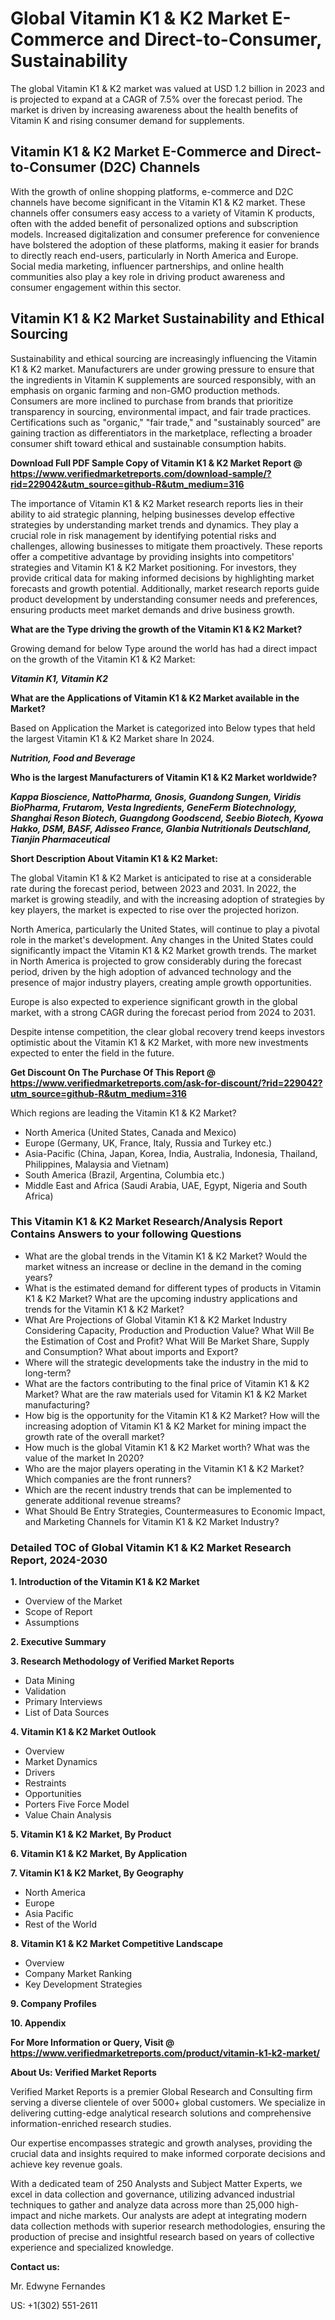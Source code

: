<h1>Global Vitamin K1 & K2 Market E-Commerce and Direct-to-Consumer, Sustainability</h1><p class=""><p>The global Vitamin K1 & K2 market was valued at USD 1.2 billion in 2023 and is projected to expand at a CAGR of 7.5% over the forecast period. The market is driven by increasing awareness about the health benefits of Vitamin K and rising consumer demand for supplements.</p><h2>Vitamin K1 & K2 Market E-Commerce and Direct-to-Consumer (D2C) Channels</h2><p>With the growth of online shopping platforms, e-commerce and D2C channels have become significant in the Vitamin K1 & K2 market. These channels offer consumers easy access to a variety of Vitamin K products, often with the added benefit of personalized options and subscription models. Increased digitalization and consumer preference for convenience have bolstered the adoption of these platforms, making it easier for brands to directly reach end-users, particularly in North America and Europe. Social media marketing, influencer partnerships, and online health communities also play a key role in driving product awareness and consumer engagement within this sector.</p><h2>Vitamin K1 & K2 Market Sustainability and Ethical Sourcing</h2><p>Sustainability and ethical sourcing are increasingly influencing the Vitamin K1 & K2 market. Manufacturers are under growing pressure to ensure that the ingredients in Vitamin K supplements are sourced responsibly, with an emphasis on organic farming and non-GMO production methods. Consumers are more inclined to purchase from brands that prioritize transparency in sourcing, environmental impact, and fair trade practices. Certifications such as "organic," "fair trade," and "sustainably sourced" are gaining traction as differentiators in the marketplace, reflecting a broader consumer shift toward ethical and sustainable consumption habits.</p></p><p class=""><strong>Download Full PDF Sample Copy of Vitamin K1 & K2 Market Report @ <a href="https://www.verifiedmarketreports.com/download-sample/?rid=229042&utm_source=github-R&utm_medium=316" target="_blank">https://www.verifiedmarketreports.com/download-sample/?rid=229042&utm_source=github-R&utm_medium=316</a></strong></p><p>The importance of&nbsp;Vitamin K1 & K2 Market research reports lies in their ability to aid strategic planning, helping businesses develop effective strategies by understanding market trends and dynamics. They play a crucial role in risk management by identifying potential risks and challenges, allowing businesses to mitigate them proactively. These reports offer a competitive advantage by providing insights into competitors' strategies and Vitamin K1 & K2 Market positioning. For investors, they provide critical data for making informed decisions by highlighting market forecasts and growth potential. Additionally, market research reports guide product development by understanding consumer needs and preferences, ensuring products meet market demands and drive business growth.</p><p><strong>What are the&nbsp;Type driving the growth of the Vitamin K1 & K2 Market?</strong></p><p id="" class="">Growing demand for below Type around the world has had a direct impact on the growth of the Vitamin K1 & K2 Market:</p><p class=""><em><strong>Vitamin K1, Vitamin K2</strong></em></p><p class=""><strong>What are the&nbsp;Applications&nbsp;of Vitamin K1 & K2 Market available in the Market?</strong></p><p id="" class="">Based on Application the Market is categorized into Below types that held the largest Vitamin K1 & K2 Market share In 2024.</p><p class=""><em><strong>Nutrition, Food and Beverage</strong></em></p><p class=""><strong>Who is the largest Manufacturers of Vitamin K1 & K2 Market worldwide?</strong></p><p><em><strong>Kappa Bioscience, NattoPharma, Gnosis, Guandong Sungen, Viridis BioPharma, Frutarom, Vesta Ingredients, GeneFerm Biotechnology, Shanghai Reson Biotech, Guangdong Goodscend, Seebio Biotech, Kyowa Hakko, DSM, BASF, Adisseo France, Glanbia Nutritionals Deutschland, Tianjin Pharmaceutical</strong></em></p><p id="" class=""><strong>Short Description About Vitamin K1 & K2 Market:</strong></p><p>The global Vitamin K1 & K2 Market is anticipated to rise at a considerable rate during the forecast period, between 2023 and 2031. In 2022, the market is growing steadily, and with the increasing adoption of strategies by key players, the market is expected to rise over the projected horizon.</p><p>North America, particularly the United States, will continue to play a pivotal role in the market's development. Any changes in the United States could significantly impact the Vitamin K1 & K2 Market growth trends. The market in North America is projected to grow considerably during the forecast period, driven by the high adoption of advanced technology and the presence of major industry players, creating ample growth opportunities.</p><p>Europe is also expected to experience significant growth in the global market, with a strong CAGR during the forecast period from 2024 to 2031.</p><p>Despite intense competition, the clear global recovery trend keeps investors optimistic about the Vitamin K1 & K2 Market, with more new investments expected to enter the field in the future.</p><p id="" class=""><strong>Get Discount On The Purchase Of This Report @ <a href="https://www.verifiedmarketreports.com/ask-for-discount/?rid=229042?utm_source=github-R&utm_medium=316" target="_blank">https://www.verifiedmarketreports.com/ask-for-discount/?rid=229042?utm_source=github-R&utm_medium=316</a></strong></p><p class="">Which regions are leading the Vitamin K1 & K2 Market?</p><ul><li>North America (United States, Canada and Mexico)</li><li>Europe (Germany, UK, France, Italy, Russia and Turkey etc.)</li><li>Asia-Pacific (China, Japan, Korea, India, Australia, Indonesia, Thailand, Philippines, Malaysia and Vietnam)</li><li>South America (Brazil, Argentina, Columbia etc.)</li><li>Middle East and Africa (Saudi Arabia, UAE, Egypt, Nigeria and South Africa)</li></ul><h3 id="" class="">This Vitamin K1 & K2 Market Research/Analysis Report Contains Answers to your following Questions</h3><ul><li>What are the global trends in the Vitamin K1 & K2 Market? Would the market witness an increase or decline in the demand in the coming years?</li><li>What is the estimated demand for different types of products in Vitamin K1 & K2 Market? What are the upcoming industry applications and trends for the Vitamin K1 & K2 Market?</li><li>What Are Projections of Global Vitamin K1 & K2 Market Industry Considering Capacity, Production and Production Value? What Will Be the Estimation of Cost and Profit? What Will Be Market Share, Supply and Consumption? What about imports and Export?</li><li>Where will the strategic developments take the industry in the mid to long-term?</li><li>What are the factors contributing to the final price of Vitamin K1 & K2 Market? What are the raw materials used for Vitamin K1 & K2 Market manufacturing?</li><li>How big is the opportunity for the Vitamin K1 & K2 Market? How will the increasing adoption of Vitamin K1 & K2 Market for mining impact the growth rate of the overall market?</li><li>How much is the global Vitamin K1 & K2 Market worth? What was the value of the market In 2020?</li><li>Who are the major players operating in the Vitamin K1 & K2 Market? Which companies are the front runners?</li><li>Which are the recent industry trends that can be implemented to generate additional revenue streams?</li><li>What Should Be Entry Strategies, Countermeasures to Economic Impact, and Marketing Channels for Vitamin K1 & K2 Market Industry?</li></ul><h3 id="" class="">Detailed TOC of Global Vitamin K1 & K2 Market Research Report, 2024-2030</h3><p id="" class=""><strong>1. Introduction of the Vitamin K1 & K2 Market</strong></p><ul><li>Overview of the Market</li><li>Scope of Report</li><li>Assumptions</li></ul><p id="" class=""><strong>2. Executive Summary</strong></p><p id="" class=""><strong>3. Research Methodology of Verified Market Reports</strong></p><ul><li>Data Mining</li><li>Validation</li><li>Primary Interviews</li><li>List of Data Sources</li></ul><p id="" class=""><strong>4. Vitamin K1 & K2 Market Outlook</strong></p><ul><li>Overview</li><li>Market Dynamics</li><li>Drivers</li><li>Restraints</li><li>Opportunities</li><li>Porters Five Force Model</li><li>Value Chain Analysis</li></ul><p id="" class=""><strong>5. Vitamin K1 & K2 Market, By Product</strong></p><p id="" class=""><strong>6. Vitamin K1 & K2 Market, By Application</strong></p><p id="" class=""><strong>7. Vitamin K1 & K2 Market, By Geography</strong></p><ul><li>North America</li><li>Europe</li><li>Asia Pacific</li><li>Rest of the World</li></ul><p id="" class=""><strong>8. Vitamin K1 & K2 Market Competitive Landscape</strong></p><ul><li>Overview</li><li>Company Market Ranking</li><li>Key Development Strategies</li></ul><p id="" class=""><strong>9. Company Profiles</strong></p><p id="" class=""><strong>10. Appendix</strong></p><p id="" class=""><strong>For More Information or Query, Visit @ <a href="https://www.verifiedmarketreports.com/product/vitamin-k1-k2-market/" target="_blank">https://www.verifiedmarketreports.com/product/vitamin-k1-k2-market/</a></strong></p><p id="" class=""><strong>About Us: Verified Market Reports</strong></p><p id="" class="">Verified Market Reports is a premier Global Research and Consulting firm serving a diverse clientele of over 5000+ global customers. We specialize in delivering cutting-edge analytical research solutions and comprehensive information-enriched research studies.</p><p id="" class="">Our expertise encompasses strategic and growth analyses, providing the crucial data and insights required to make informed corporate decisions and achieve key revenue goals.</p><p id="" class="">With a dedicated team of 250 Analysts and Subject Matter Experts, we excel in data collection and governance, utilizing advanced industrial techniques to gather and analyze data across more than 25,000 high-impact and niche markets. Our analysts are adept at integrating modern data collection methods with superior research methodologies, ensuring the production of precise and insightful research based on years of collective experience and specialized knowledge.</p><p id="" class=""><strong>Contact us:</strong></p><p id="" class="">Mr. Edwyne Fernandes</p><p id="" class="">US: +1(302) 551-2611</p>